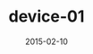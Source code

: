 ---
title: device-01
articlename: >-
  Accuracy of Smartphone Applications and Wearable Devices for Tracking Physical Activity Data
date: '2015-02-10'
summary: >-
  Many smartphone applications and wearable devices were accurate for tracking step counts. Data from smartphones were only slightly different than observed step counts, but could be higher or lower. Wearable devices differed more and 1 device reported step counts more than 20% lower than observed. Step counts are often used to derive other measures of physical activity, such as distance or calories burned. Underlying differences in device accuracy may be compounded in these measures.
authors: >-
  Meredith A. Case, BA; Holland A. Burwick; Kevin G. Volpp, MD, PhD; Mitesh S. Patel, MD, MBA, MS
externallink: 'https://jamanetwork.com/journals/jama/fullarticle/2108876'
journal: JAMA
---